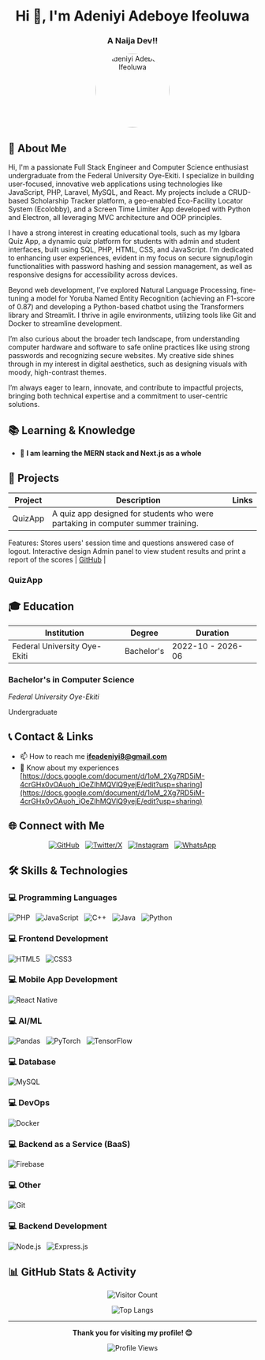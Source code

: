 <div align="center">

# Hi 👋, I'm Adeniyi Adeboye Ifeoluwa

### A Naija Dev!!

<img src="https://github.com/Deathstorm55.png" alt="Adeniyi Adeboye Ifeoluwa" width="150" height="150" style="border-radius: 50%;" />

</div>

## 🚀 About Me

Hi, I'm a passionate Full Stack Engineer and Computer Science enthusiast undergraduate from the Federal University Oye-Ekiti. I specialize in building user-focused, innovative web applications using technologies like JavaScript, PHP, Laravel, MySQL, and React. My projects include a CRUD-based Scholarship Tracker platform, a geo-enabled Eco-Facility Locator System (Ecolobby), and a Screen Time Limiter App developed with Python and Electron, all leveraging MVC architecture and OOP principles.

I have a strong interest in creating educational tools, such as my Igbara Quiz App, a dynamic quiz platform for students with admin and student interfaces, built using SQL, PHP, HTML, CSS, and JavaScript. I’m dedicated to enhancing user experiences, evident in my focus on secure signup/login functionalities with password hashing and session management, as well as responsive designs for accessibility across devices.

Beyond web development, I’ve explored Natural Language Processing, fine-tuning a model for Yoruba Named Entity Recognition (achieving an F1-score of 0.87) and developing a Python-based chatbot using the Transformers library and Streamlit. I thrive in agile environments, utilizing tools like Git and Docker to streamline development.

I’m also curious about the broader tech landscape, from understanding computer hardware and software to safe online practices like using strong passwords and recognizing secure websites. My creative side shines through in my interest in digital aesthetics, such as designing visuals with moody, high-contrast themes.

I’m always eager to learn, innovate, and contribute to impactful projects, bringing both technical expertise and a commitment to user-centric solutions.

## 📚 Learning & Knowledge

<div align="left">

- 🌱 **I am learning the MERN stack and Next.js as a whole**

</div>

## 🚀 Projects

| Project | Description | Links |
|---|---|---|
| QuizApp | A quiz app designed for students who were partaking in computer summer training. 
Features:
Stores users' session time and questions answered case of logout. 
Interactive design
Admin panel to view student results and print a report of the scores | [GitHub](https://github.com/Deathstorm55/quizApp) |

### QuizApp

## 🎓 Education

| Institution | Degree | Duration |
|---|---|---|
| Federal University Oye-Ekiti | Bachelor's | 2022-10 - 2026-06 |

### Bachelor's in Computer Science
*Federal University Oye-Ekiti*

Undergraduate

## 📞 Contact & Links

<div align="left">

- 📫 How to reach me **ifeadeniyi8@gmail.com**
- 📄 Know about my experiences [https://docs.google.com/document/d/1oM_2Xg7RD5iM-4crGHx0vOAuoh_iOeZIhMQVlQ9yejE/edit?usp=sharing](https://docs.google.com/document/d/1oM_2Xg7RD5iM-4crGHx0vOAuoh_iOeZIhMQVlQ9yejE/edit?usp=sharing)

</div>



## 🌐 Connect with Me

<div align="center">

[![GitHub](https://img.shields.io/badge/GitHub-181717?style=for-the-badge&logo=github&logoColor=white)](https://github.com/Deathstorm55)&nbsp;&nbsp;&nbsp;[![Twitter/X](https://img.shields.io/badge/Twitter-000000?style=for-the-badge&logo=x&logoColor=white)](https://twitter.com/ife_code)&nbsp;&nbsp;&nbsp;[![Instagram](https://img.shields.io/badge/Instagram-E4405F?style=for-the-badge&logo=instagram&logoColor=white)](https://instagram.com/ife_code)&nbsp;&nbsp;&nbsp;[![WhatsApp](https://img.shields.io/badge/WhatsApp-25D366?style=for-the-badge&logo=whatsapp&logoColor=white)](https://wa.me/+2349026183645)

</div>

## 🛠️ Skills & Technologies

### 💻 Programming Languages

![PHP](https://img.shields.io/badge/PHP-777BB4?style=for-the-badge&logo=php&logoColor=white)&nbsp;&nbsp;&nbsp;![JavaScript](https://img.shields.io/badge/JavaScript-F7DF1E?style=for-the-badge&logo=javascript&logoColor=black)&nbsp;&nbsp;&nbsp;![C++](https://img.shields.io/badge/C%2B%2B-00599C?style=for-the-badge&logo=cplusplus&logoColor=white)&nbsp;&nbsp;&nbsp;![Java](https://img.shields.io/badge/Java-007396?style=for-the-badge&logo=java&logoColor=white)&nbsp;&nbsp;&nbsp;![Python](https://img.shields.io/badge/Python-3776AB?style=for-the-badge&logo=python&logoColor=white)

### 💻 Frontend Development

![HTML5](https://img.shields.io/badge/HTML5-E34F26?style=for-the-badge&logo=html5&logoColor=white)&nbsp;&nbsp;&nbsp;![CSS3](https://img.shields.io/badge/CSS3-1572B6?style=for-the-badge&logo=css3&logoColor=white)

### 💻 Mobile App Development

![React Native](https://img.shields.io/badge/React%20Native-61DAFB?style=for-the-badge&logo=react&logoColor=white)

### 💻 AI/ML

![Pandas](https://img.shields.io/badge/Pandas-150458?style=for-the-badge&logo=pandas&logoColor=white)&nbsp;&nbsp;&nbsp;![PyTorch](https://img.shields.io/badge/PyTorch-EE4C2C?style=for-the-badge&logo=pytorch&logoColor=white)&nbsp;&nbsp;&nbsp;![TensorFlow](https://img.shields.io/badge/TensorFlow-FF6F00?style=for-the-badge&logo=tensorflow&logoColor=white)

### 💻 Database

![MySQL](https://img.shields.io/badge/MySQL-4479A1?style=for-the-badge&logo=mysql&logoColor=white)

### 💻 DevOps

![Docker](https://img.shields.io/badge/Docker-2496ED?style=for-the-badge&logo=docker&logoColor=white)

### 💻 Backend as a Service (BaaS)

![Firebase](https://img.shields.io/badge/Firebase-FFCA28?style=for-the-badge&logo=firebase&logoColor=black)

### 💻 Other

![Git](https://img.shields.io/badge/Git-F05032?style=for-the-badge&logo=git&logoColor=white)

### 💻 Backend Development

![Node.js](https://img.shields.io/badge/Node.js-339933?style=for-the-badge&logo=nodedotjs&logoColor=white)&nbsp;&nbsp;&nbsp;![Express.js](https://img.shields.io/badge/Express.js-000000?style=for-the-badge&logo=express&logoColor=white)

## 📊 GitHub Stats & Activity

<div align="center">

![Visitor Count](https://komarev.com/ghpvc/?username=Deathstorm55&label=Profile%20Visitors&color=blueviolet&style=flat-square)

![Top Langs](https://github-readme-stats.vercel.app/api/top-langs/?username=Deathstorm55&layout=compact&theme=radical&langs_count=10)

</div>

---

<div align="center">


**Thank you for visiting my profile! 😊**

![Profile Views](https://komarev.com/ghpvc/?username=Deathstorm55&color=brightgreen&style=flat-square&label=Profile+Views)

</div>
